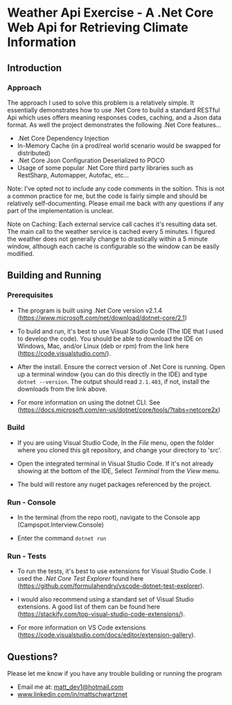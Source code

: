# Weather Api Exercise - A .Net Core Web Api for Retrieving Climate Information

## Introduction
### Approach

The approach I used to solve this problem is a relatively simple. It essentially demonstrates how to use .Net Core to build a standard RESTful Api which uses offers meaning responses codes, caching, and a Json data format. As well the project demonstrates the following .Net Core features...

* .Net Core Dependency Injection
* In-Memory Cache (in a prod/real world scenario would be swapped for distributed)
* .Net Core Json Configuration Deserialized to POCO
* Usage of some popular .Net Core third party libraries such as RestSharp, Automapper, Autofac, etc...

Note: I've opted not to include any code comments in the soltion. This is not a common practice for me, but the code is fairly simple and should be relatively self-documenting. Please email me back with any questions if any part of the implementation is unclear.

Note on Caching: Each external service call caches it's resulting data set. The main call to the weather service is cached every 5 minutes. 
I figured the weather does not generally change to drastically within a 5 minute window, although each cache is configurable so the window can be easily modified.

## Building and Running

### Prerequisites
* The program is built using .Net Core version v2.1.4 (https://www.microsoft.com/net/download/dotnet-core/2.1)

* To build and run, it's best to use Visual Studio Code (The IDE that I used to develop the code). You should be able to download the IDE on Windows, Mac, and/or Linux (deb or rpm) from the link here (https://code.visualstudio.com/).

* After the install. Ensure the correct version of .Net Core is running. Open up a terminal window (you can do this directly in the IDE) and type ```dotnet --version```. The output should read `2.1.403`, if not, install the downloads from the link above.

* For more information on using the dotnet CLI. See (https://docs.microsoft.com/en-us/dotnet/core/tools/?tabs=netcore2x) 

### Build
* If you are using Visual Studio Code, In the *File* menu, open the folder where you cloned this git repository, and change your directory to 'src'.

* Open the integrated terminal in Visual Studio Code. If it's not already showing at the bottom of the IDE, Select *Terminal* from the *View* menu.

* The buld will restore any nuget packages referenced by the project.

### Run - Console
* In the terminal (from the repo root), navigate to the Console app (Campspot.Interview.Console)

* Enter the command ```dotnet run```

### Run - Tests

* To run the tests, it's best to use extensions for Visual Studio Code. I used the *.Net Core Test Explorer* found here (https://github.com/formulahendry/vscode-dotnet-test-explorer).

* I would also recommend using a standard set of Visual Studio extensions. A good list of them can be found here (https://stackify.com/top-visual-studio-code-extensions/).

* For more information on VS Code extensions (https://code.visualstudio.com/docs/editor/extension-gallery). 

## Questions?
Please let me know if you have any trouble building or running the program

* Email me at: matt_dev1@hotmail.com
* www.linkedin.com/in/mattschwartznet

